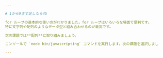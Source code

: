 ```yaml
---

# 1から9まで足したら45

for ループの基本的な使い方がわかりました。for ループはいろいろな場面で便利です。
特に文字列や配列のようなデータ型と組み合わせるのが最高です。

次の課題では**配列**に取り組みましょう。

コンソールで `node bin/javascripting` コマンドを実行します。次の課題を選択しましょう。

---
```

